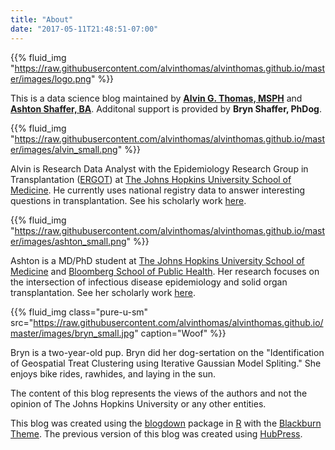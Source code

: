 ```yaml
---
title: "About"
date: "2017-05-11T21:48:51-07:00"
---
```


{{% fluid_img "https://raw.githubusercontent.com/alvinthomas/alvinthomas.github.io/master/images/logo.png" %}}


This is a data science blog maintained by [**Alvin G. Thomas, MSPH**](https://github.com/alvinthomas) and [**Ashton Shaffer, BA**](https://github.com/ashtonashaffer). Additonal support is provided by **Bryn Shaffer, PhDog**. 

{{% fluid_img "https://raw.githubusercontent.com/alvinthomas/alvinthomas.github.io/master/images/alvin_small.png" %}}

Alvin is Research Data Analyst with the Epidemiology Research Group in Transplantation ([ERGOT](https://transplantepi.org/)) at [The Johns Hopkins University School of Medicine](http://www.hopkinsmedicine.org/som/). He currently uses national registry data to answer interesting questions in transplantation. See his scholarly work [here](https://scholar.google.com/citations?user=_vIM38AAAAAJ&hl=en).

{{% fluid_img "https://raw.githubusercontent.com/alvinthomas/alvinthomas.github.io/master/images/ashton_small.png" %}}

Ashton is a MD/PhD student at [The Johns Hopkins University School of Medicine](http://www.hopkinsmedicine.org/som/) and [Bloomberg School of Public Health](http://www.jhsph.edu/). Her research focuses on the intersection of infectious disease epidemiology and solid organ transplantation. See her scholarly work [here](https://scholar.google.com/citations?user=W3qLFQUAAAAJ&hl=en&oi=ao).

{{% fluid_img class="pure-u-sm" src="https://raw.githubusercontent.com/alvinthomas/alvinthomas.github.io/master/images/bryn_small.jpg" caption="Woof" %}}

Bryn is a two-year-old pup. Bryn did her dog-sertation on the "Identification of Geospatial Treat Clustering using Iterative Gaussian Model Spliting." She enjoys bike rides, rawhides, and laying in the sun.

The content of this blog represents the views of the authors and not the opinion of The Johns Hopkins University or any other entities.

This blog was created using the [blogdown](https://github.com/rstudio/blogdown) package in [R](https://www.r-project.org/) with the [Blackburn Theme](http://themes.gohugo.io/blackburn/). The previous version of this blog was created using [HubPress](http://hubpress.io/).